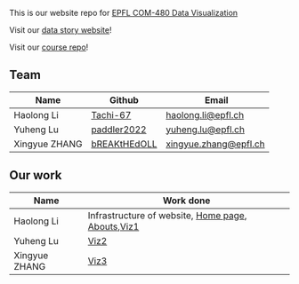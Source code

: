 This is our website repo for [EPFL COM-480 Data Visualization]([google.com](https://edu.epfl.ch/coursebook/en/data-visualization-COM-480))

Visit our [data story website](https://tachi-67.github.io/pokemon-data-story/)!

Visit our [course repo](https://github.com/com-480-data-visualization/project-2023-les-derniers-vainqueurs)!

## Team

|  Name           | Github | Email |
|-----------------|-------|-------|
| Haolong Li      | [Tachi-67](https://github.com/Tachi-67) | haolong.li@epfl.ch |
| Yuheng Lu       | [paddler2022](https://github.com/paddler2022) | yuheng.lu@epfl.ch |
| Xingyue ZHANG     | [bREAKtHEdOLL](https://github.com/bREAKtHEdOLL) | xingyue.zhang@epfl.ch |


## Our work
|  Name           | Work done 
|-----------------|-------|
| Haolong Li      |Infrastructure of website, [Home page](https://tachi-67.github.io/pokemon-data-story/), [Abouts](https://tachi-67.github.io/pokemon-data-story/about.html),[Viz1](https://tachi-67.github.io/pokemon-data-story/viz1.html)  | 
| Yuheng Lu      |[Viz2](https://tachi-67.github.io/pokemon-data-story/viz2.html)  | 
| Xingyue ZHANG     |[Viz3](https://tachi-67.github.io/pokemon-data-story/viz3.html)  | 